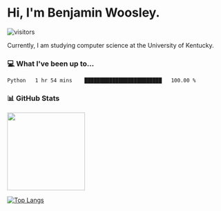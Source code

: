# Hi, I'm **Benjamin Woosley**. 
![visitors](https://visitor-badge.glitch.me/badge?page_id=bdw271.bdw271)

Currently, I am studying computer science at the University of Kentucky.

### 💻 What I've been up to...
<!--START_SECTION:waka-->
```text
Python   1 hr 54 mins    █████████████████████████   100.00 % 
```
<!--END_SECTION:waka-->

### 📊 GitHub Stats

<img height="180em" src="https://github-readme-stats.vercel.app/api?username=bdw271&show_icons=true&hide_border=true&&count_private=true&include_all_commits=true" />

[![Top Langs](https://github-readme-stats.vercel.app/api/top-langs/?username=bdw271)](https://github.com/anuraghazra/github-readme-stats)
